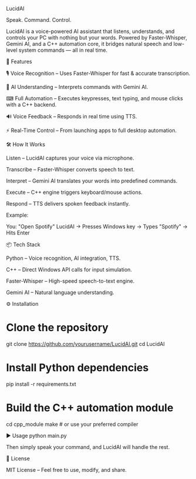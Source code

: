 LucidAI

Speak. Command. Control.

LucidAI is a voice-powered AI assistant that listens, understands, and controls your PC with nothing but your words.
Powered by Faster-Whisper, Gemini AI, and a C++ automation core, it bridges natural speech and low-level system commands — all in real time.

🚀 Features

🎙 Voice Recognition – Uses Faster-Whisper for fast & accurate transcription.

🧠 AI Understanding – Interprets commands with Gemini AI.

⌨ Full Automation – Executes keypresses, text typing, and mouse clicks with a C++ backend.

🔊 Voice Feedback – Responds in real time using TTS.

⚡ Real-Time Control – From launching apps to full desktop automation.

🛠 How It Works

Listen – LucidAI captures your voice via microphone.

Transcribe – Faster-Whisper converts speech to text.

Interpret – Gemini AI translates your words into predefined commands.

Execute – C++ engine triggers keyboard/mouse actions.

Respond – TTS delivers spoken feedback instantly.

Example:

You: "Open Spotify"
LucidAI → Presses Windows key → Types "Spotify" → Hits Enter

📦 Tech Stack

Python – Voice recognition, AI integration, TTS.

C++ – Direct Windows API calls for input simulation.

Faster-Whisper – High-speed speech-to-text engine.

Gemini AI – Natural language understanding.

⚙ Installation
# Clone the repository
git clone https://github.com/yourusername/LucidAI.git
cd LucidAI

# Install Python dependencies
pip install -r requirements.txt

# Build the C++ automation module
cd cpp_module
make  # or use your preferred compiler

▶ Usage
python main.py


Then simply speak your command, and LucidAI will handle the rest.

📜 License

MIT License – Feel free to use, modify, and share.
